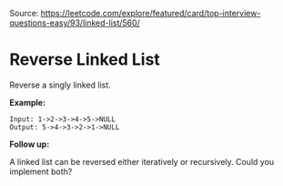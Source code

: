 Source: https://leetcode.com/explore/featured/card/top-interview-questions-easy/93/linked-list/560/

# Reverse Linked List

Reverse a singly linked list.

**Example:**

```
Input: 1->2->3->4->5->NULL
Output: 5->4->3->2->1->NULL
```

**Follow up:**

A linked list can be reversed either iteratively or recursively. Could you implement both?